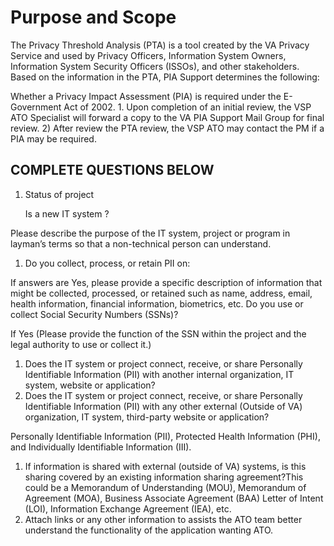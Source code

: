 # Purpose and Scope

The Privacy Threshold Analysis \(PTA\) is a tool created by the VA Privacy Service and used by Privacy Officers, Information System Owners, Information System Security Officers \(ISSOs\), and other stakeholders. Based on the information in the PTA, PIA Support determines the following:

Whether a Privacy Impact Assessment \(PIA\) is required under the E-Government Act of 2002. 1. Upon completion of an initial review, the VSP ATO Specialist will forward a copy to the VA PIA Support Mail Group for final review. 2\) After review the PTA review, the VSP ATO may contact the PM if a PIA may be required.

## COMPLETE QUESTIONS BELOW

1. Status of project

   Is a new IT system  ?

Please describe the purpose of the IT system, project or program in layman’s terms so that a non-technical person can understand.

1. Do you collect, process, or retain PII on:

If answers are Yes, please provide a specific description of information that might be collected, processed, or retained such as name, address, email, health information, financial information, biometrics, etc. Do you use or collect Social Security Numbers \(SSNs\)?

If Yes \(Please provide the function of the SSN within the project and the legal authority to use or collect it.\)

1. Does the IT system or project connect, receive, or share Personally Identifiable Information \(PII\) with another internal organization, IT system, website or application?
2. Does the IT system or project connect, receive, or share Personally Identifiable Information \(PII\) with any other external \(Outside of VA\) organization, IT system, third-party website or application?

Personally Identifiable Information \(PII\), Protected Health Information \(PHI\), and Individually Identifiable Information \(III\).

1. If information is shared with external \(outside of VA\) systems, is this sharing covered by an existing information sharing agreement?This could be a Memorandum of Understanding \(MOU\), Memorandum of Agreement \(MOA\), Business Associate Agreement \(BAA\) Letter of Intent \(LOI\), Information Exchange Agreement \(IEA\), etc.
2. Attach links or any other information to assists the ATO team better understand the functionality of the application wanting ATO.

